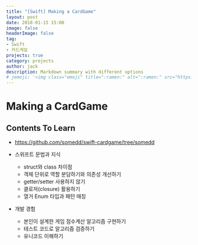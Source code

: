 ```yaml
---
title: "[Swift] Making a CardGame"
layout: post
date: 2018-01-15 15:00
image: false
headerImage: false
tag:
- Swift
- 카드게임
projects: true
category: projects
author: jack
description: Markdown summary with different options
# jemoji: '<img class="emoji" title=":ramen:" alt=":ramen:" src="https://assets.github.com/images/icons/emoji/unicode/1f35c.png" height="20" width="20" align="absmiddle">'
---
```


# Making a CardGame
## Contents To Learn
- https://github.com/somedd/swift-cardgame/tree/somedd
- 스위프트 문법과 지식
  - struct와 class 차이점
  - 객체 단위로 역할 분담하기와 의존성 개선하기
  - getter/setter 사용하지 않기
  - 클로저(closure) 활용하기
  - 열거 Enum 타입과 패턴 매칭

- 개발 경험
  - 본인이 설계한 게임 점수계산 알고리즘 구현하기
  - 테스트 코드로 알고리즘 검증하기
  - 유니코드 이해하기
